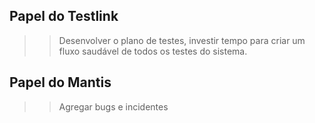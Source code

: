 ## Papel do Testlink
>> Desenvolver o plano de testes, investir tempo para criar um fluxo saudável de todos os testes do sistema.

## Papel do Mantis
>> Agregar bugs e incidentes